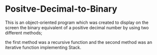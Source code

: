 # Positve-Decimal-to-Binary
This is an object-oriented program which was created to display on the screen the binary equivalent of a positive decimal number by using two different methods;

the first method was a recursive function and the second method was an iterative function implementing Stack. 

